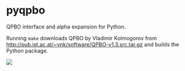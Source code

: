 pyqpbo
======

QPBO interface and alpha expansion for Python.

Running ``make`` downloads QPBO by Vladimir Kolmogorov
from http://pub.ist.ac.at/~vnk/software/QPBO-v1.3.src.tar.gz
and builds the Python package.

[<img src="https://travis-ci.org/fgregg/pyqpbo.png" />](https://travis-ci.org/fgregg/pyqpbo)
